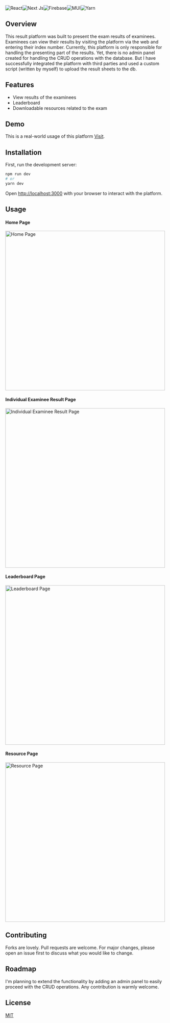 <div style="display: flex; flex-direction: row">
  <img src="https://img.shields.io/badge/react-%2320232a.svg?style=for-the-badge&logo=react&logoColor=%2361DAFB" alt="React" />
  <img src="https://img.shields.io/badge/Next-black?style=for-the-badge&logo=next.js&logoColor=white" alt="Next Js" />
   <img src="https://img.shields.io/badge/Firebase-039BE5?style=for-the-badge&logo=Firebase&logoColor=white" alt="Firebase" />
  <img src="https://img.shields.io/badge/MUI-%230081CB.svg?style=for-the-badge&logo=mui&logoColor=white" alt="MUI" />
  <img src="https://img.shields.io/badge/yarn-%232C8EBB.svg?style=for-the-badge&logo=yarn&logoColor=white" alt="Yarn" />
  </div>

## Overview
This result platform was built to present the exam results of examinees. Examinees can view their results by visiting the platform via the web and entering their index number. Currently, this platform is only responsible for handling the presenting part of the results. Yet, there is no admin panel created for handling the CRUD operations with the database. But I have successfully integrated the platform with third parties and used a custom script (written by myself) to upload the result sheets to the db.

## Features
- View results of the examinees
- Leaderboard
- Downloadable resources related to the exam

## Demo
This is a real-world usage of this platform [Visit](https://result-frontend-htdrr54r9-tharindaprabhath.vercel.app/).

## Installation

First, run the development server:

```bash
npm run dev
# or
yarn dev
```

Open [http://localhost:3000](http://localhost:3000) with your browser to interact with the platform.

## Usage
#### Home Page
<img src="https://res.cloudinary.com/drifly/image/upload/v1654195094/GitHub/ResultPlatform/Home_ern2hm.png" width="500px" alt="Home Page"/>

#### Individual Examinee Result Page
<img src="https://res.cloudinary.com/drifly/image/upload/v1654195099/GitHub/ResultPlatform/Examinee_Result_ueu1dv.png" width="500px" alt="Individual Examinee Result Page"/>

#### Leaderboard Page
<img src="https://res.cloudinary.com/drifly/image/upload/v1654195096/GitHub/ResultPlatform/Leaderboard_wzaapd.png" width="500px" alt="Leaderboard Page"/>

#### Resource Page
<img src="https://res.cloudinary.com/drifly/image/upload/v1654195098/GitHub/ResultPlatform/Resources_klvyjm.png" width="500px" alt="Resource Page"/>

## Contributing
Forks are lovely. Pull requests are welcome. For major changes, please open an issue first to discuss what you would like to change.

## Roadmap
I'm planning to extend the functionality by adding an admin panel to easily proceed with the CRUD operations. Any contribution is warmly welcome. 

## License
[MIT](https://choosealicense.com/licenses/mit/)
